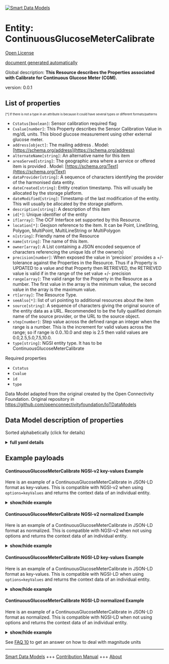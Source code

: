 <!-- 10-Header -->  
[![Smart Data Models](https://smartdatamodels.org/wp-content/uploads/2022/01/SmartDataModels_logo.png "Logo")](https://smartdatamodels.org)  
Entity: ContinuousGlucoseMeterCalibrate  
=======================================<!-- /10-Header -->  
<!-- 15-License -->  
[Open License](https://github.com/smart-data-models//dataModel.OCF/blob/master/ContinuousGlucoseMeterCalibrate/LICENSE.md)  
[document generated automatically](https://docs.google.com/presentation/d/e/2PACX-1vTs-Ng5dIAwkg91oTTUdt8ua7woBXhPnwavZ0FxgR8BsAI_Ek3C5q97Nd94HS8KhP-r_quD4H0fgyt3/pub?start=false&loop=false&delayms=3000#slide=id.gb715ace035_0_60)  
<!-- /15-License -->  
<!-- 20-Description -->  
Global description: **This Resource describes the Properties associated with Calibrate for Continuous Glucose Meter (CGM).**  
version: 0.0.1  
<!-- /20-Description -->  
<!-- 30-PropertiesList -->  

## List of properties  

<sup><sub>[*] If there is not a type in an attribute is because it could have several types or different formats/patterns</sub></sup>  
- `Cstatus[boolean]`: Sensor calibration required flag  - `Cvalue[number]`: This Property describes the Sensor Calibration Value in mg/dL units. This blood glucose measurement using other external glucose meter.  - `address[object]`: The mailing address  . Model: [https://schema.org/address](https://schema.org/address)- `alternateName[string]`: An alternative name for this item  - `areaServed[string]`: The geographic area where a service or offered item is provided  . Model: [https://schema.org/Text](https://schema.org/Text)- `dataProvider[string]`: A sequence of characters identifying the provider of the harmonised data entity.  - `dateCreated[string]`: Entity creation timestamp. This will usually be allocated by the storage platform.  - `dateModified[string]`: Timestamp of the last modification of the entity. This will usually be allocated by the storage platform.  - `description[string]`: A description of this item  - `id[*]`: Unique identifier of the entity  - `if[array]`: The OCF Interface set supported by this Resource.  - `location[*]`: Geojson reference to the item. It can be Point, LineString, Polygon, MultiPoint, MultiLineString or MultiPolygon  - `n[string]`: Friendly name of the Resource  - `name[string]`: The name of this item.  - `owner[array]`: A List containing a JSON encoded sequence of characters referencing the unique Ids of the owner(s)  - `precision[number]`: When exposed the value in 'precision' provides a +/- tolerance against the Properties in the Resource. Thus if a Property is UPDATED to a value and that Property then RETRIEVED, the RETRIEVED value is valid if in the range of the set value +/- precision  - `range[array]`: The valid range for the Property in the Resource as a number. The first value in the array is the minimum value, the second value in the array is the maximum value.  - `rt[array]`: The Resource Type.  - `seeAlso[*]`: list of uri pointing to additional resources about the item  - `source[string]`: A sequence of characters giving the original source of the entity data as a URL. Recommended to be the fully qualified domain name of the source provider, or the URL to the source object.  - `step[number]`: Step value across the defined range an integer when the range is a number.  This is the increment for valid values across the range; so if range is 0.0..10.0 and step is 2.5 then valid values are 0.0,2.5,5.0,7.5,10.0.  - `type[string]`: NGSI entity type. It has to be ContinuousGlucoseMeterCalibrate  <!-- /30-PropertiesList -->  
<!-- 35-RequiredProperties -->  
Required properties  
- `Cstatus`  - `Cvalue`  - `id`  - `type`  <!-- /35-RequiredProperties -->  
<!-- 40-RequiredProperties -->  
Data Model adapted from the original created by the Open Connectivity Foundation. Original repository in https://github.com/openconnectivityfoundation/IoTDataModels  
<!-- /40-RequiredProperties -->  
<!-- 50-DataModelHeader -->  
## Data Model description of properties  
Sorted alphabetically (click for details)  
<!-- /50-DataModelHeader -->  
<!-- 60-ModelYaml -->  
<details><summary><strong>full yaml details</strong></summary>    
```yaml  
ContinuousGlucoseMeterCalibrate:    
  description: 'This Resource describes the Properties associated with Calibrate for Continuous Glucose Meter (CGM).'    
  properties:    
    Cstatus:    
      description: 'Sensor calibration required flag'    
      readOnly: true    
      type: boolean    
      x-ngsi:    
        type: Property    
    Cvalue:    
      description: 'This Property describes the Sensor Calibration Value in mg/dL units. This blood glucose measurement using other external glucose meter.'    
      minimum: 0    
      readOnly: false    
      type: number    
      x-ngsi:    
        type: Property    
    address:    
      description: 'The mailing address'    
      properties:    
        addressCountry:    
          description: 'Property. The country. For example, Spain. Model:''https://schema.org/addressCountry'''    
          type: string    
        addressLocality:    
          description: 'Property. The locality in which the street address is, and which is in the region. Model:''https://schema.org/addressLocality'''    
          type: string    
        addressRegion:    
          description: 'Property. The region in which the locality is, and which is in the country. Model:''https://schema.org/addressRegion'''    
          type: string    
        postOfficeBoxNumber:    
          description: 'Property. The post office box number for PO box addresses. For example, 03578. Model:''https://schema.org/postOfficeBoxNumber'''    
          type: string    
        postalCode:    
          description: 'Property. The postal code. For example, 24004. Model:''https://schema.org/https://schema.org/postalCode'''    
          type: string    
        streetAddress:    
          description: 'Property. The street address. Model:''https://schema.org/streetAddress'''    
          type: string    
      type: object    
      x-ngsi:    
        model: https://schema.org/address    
        type: Property    
    alternateName:    
      description: 'An alternative name for this item'    
      type: string    
      x-ngsi:    
        type: Property    
    areaServed:    
      description: 'The geographic area where a service or offered item is provided'    
      type: string    
      x-ngsi:    
        model: https://schema.org/Text    
        type: Property    
    dataProvider:    
      description: 'A sequence of characters identifying the provider of the harmonised data entity.'    
      type: string    
      x-ngsi:    
        type: Property    
    dateCreated:    
      description: 'Entity creation timestamp. This will usually be allocated by the storage platform.'    
      format: date-time    
      type: string    
      x-ngsi:    
        type: Property    
    dateModified:    
      description: 'Timestamp of the last modification of the entity. This will usually be allocated by the storage platform.'    
      format: date-time    
      type: string    
      x-ngsi:    
        type: Property    
    description:    
      description: 'A description of this item'    
      type: string    
      x-ngsi:    
        type: Property    
    id:    
      anyOf: &continuousglucosemetercalibrate_-_properties_-_owner_-_items_-_anyof    
        - description: 'Property. Identifier format of any NGSI entity'    
          maxLength: 256    
          minLength: 1    
          pattern: ^[\w\-\.\{\}\$\+\*\[\]`|~^@!,:\\]+$    
          type: string    
        - description: 'Property. Identifier format of any NGSI entity'    
          format: uri    
          type: string    
      description: 'Unique identifier of the entity'    
      x-ngsi:    
        type: Property    
    if:    
      description: 'The OCF Interface set supported by this Resource.'    
      items:    
        enum:    
          - oic.if.rw    
          - oic.if.baseline    
        type: string    
      minItems: 1    
      readOnly: true    
      type: array    
      uniqueItems: true    
      x-ngsi:    
        type: Property    
    location:    
      description: 'Geojson reference to the item. It can be Point, LineString, Polygon, MultiPoint, MultiLineString or MultiPolygon'    
      oneOf:    
        - description: 'Geoproperty. Geojson reference to the item. Point'    
          properties:    
            bbox:    
              items:    
                type: number    
              minItems: 4    
              type: array    
            coordinates:    
              items:    
                type: number    
              minItems: 2    
              type: array    
            type:    
              enum:    
                - Point    
              type: string    
          required:    
            - type    
            - coordinates    
          title: 'GeoJSON Point'    
          type: object    
        - description: 'Geoproperty. Geojson reference to the item. LineString'    
          properties:    
            bbox:    
              items:    
                type: number    
              minItems: 4    
              type: array    
            coordinates:    
              items:    
                items:    
                  type: number    
                minItems: 2    
                type: array    
              minItems: 2    
              type: array    
            type:    
              enum:    
                - LineString    
              type: string    
          required:    
            - type    
            - coordinates    
          title: 'GeoJSON LineString'    
          type: object    
        - description: 'Geoproperty. Geojson reference to the item. Polygon'    
          properties:    
            bbox:    
              items:    
                type: number    
              minItems: 4    
              type: array    
            coordinates:    
              items:    
                items:    
                  items:    
                    type: number    
                  minItems: 2    
                  type: array    
                minItems: 4    
                type: array    
              type: array    
            type:    
              enum:    
                - Polygon    
              type: string    
          required:    
            - type    
            - coordinates    
          title: 'GeoJSON Polygon'    
          type: object    
        - description: 'Geoproperty. Geojson reference to the item. MultiPoint'    
          properties:    
            bbox:    
              items:    
                type: number    
              minItems: 4    
              type: array    
            coordinates:    
              items:    
                items:    
                  type: number    
                minItems: 2    
                type: array    
              type: array    
            type:    
              enum:    
                - MultiPoint    
              type: string    
          required:    
            - type    
            - coordinates    
          title: 'GeoJSON MultiPoint'    
          type: object    
        - description: 'Geoproperty. Geojson reference to the item. MultiLineString'    
          properties:    
            bbox:    
              items:    
                type: number    
              minItems: 4    
              type: array    
            coordinates:    
              items:    
                items:    
                  items:    
                    type: number    
                  minItems: 2    
                  type: array    
                minItems: 2    
                type: array    
              type: array    
            type:    
              enum:    
                - MultiLineString    
              type: string    
          required:    
            - type    
            - coordinates    
          title: 'GeoJSON MultiLineString'    
          type: object    
        - description: 'Geoproperty. Geojson reference to the item. MultiLineString'    
          properties:    
            bbox:    
              items:    
                type: number    
              minItems: 4    
              type: array    
            coordinates:    
              items:    
                items:    
                  items:    
                    items:    
                      type: number    
                    minItems: 2    
                    type: array    
                  minItems: 4    
                  type: array    
                type: array    
              type: array    
            type:    
              enum:    
                - MultiPolygon    
              type: string    
          required:    
            - type    
            - coordinates    
          title: 'GeoJSON MultiPolygon'    
          type: object    
      x-ngsi:    
        type: Geoproperty    
    n:    
      description: 'Friendly name of the Resource'    
      maxLength: 64    
      readOnly: true    
      type: string    
      x-ngsi:    
        type: Property    
    name:    
      description: 'The name of this item.'    
      type: string    
      x-ngsi:    
        type: Property    
    owner:    
      description: 'A List containing a JSON encoded sequence of characters referencing the unique Ids of the owner(s)'    
      items:    
        anyOf: *continuousglucosemetercalibrate_-_properties_-_owner_-_items_-_anyof    
        description: 'Property. Unique identifier of the entity'    
      type: array    
      x-ngsi:    
        type: Property    
    precision:    
      description: 'When exposed the value in ''precision'' provides a +/- tolerance against the Properties in the Resource. Thus if a Property is UPDATED to a value and that Property then RETRIEVED, the RETRIEVED value is valid if in the range of the set value +/- precision'    
      readOnly: true    
      type: number    
      x-ngsi:    
        type: Property    
    range:    
      description: 'The valid range for the Property in the Resource as a number. The first value in the array is the minimum value, the second value in the array is the maximum value.'    
      items:    
        type: number    
      maxItems: 2    
      minItems: 2    
      readOnly: true    
      type: array    
      x-ngsi:    
        type: Property    
    rt:    
      description: 'The Resource Type.'    
      items:    
        enum:    
          - oic.r.cgm.calibrate    
        type: string    
      minItems: 1    
      readOnly: true    
      type: array    
      uniqueItems: true    
      x-ngsi:    
        type: Property    
    seeAlso:    
      description: 'list of uri pointing to additional resources about the item'    
      oneOf:    
        - items:    
            format: uri    
            type: string    
          minItems: 1    
          type: array    
        - format: uri    
          type: string    
      x-ngsi:    
        type: Property    
    source:    
      description: 'A sequence of characters giving the original source of the entity data as a URL. Recommended to be the fully qualified domain name of the source provider, or the URL to the source object.'    
      type: string    
      x-ngsi:    
        type: Property    
    step:    
      description: 'Step value across the defined range an integer when the range is a number.  This is the increment for valid values across the range; so if range is 0.0..10.0 and step is 2.5 then valid values are 0.0,2.5,5.0,7.5,10.0.'    
      readOnly: true    
      type: number    
      x-ngsi:    
        type: Property    
    type:    
      description: 'NGSI entity type. It has to be ContinuousGlucoseMeterCalibrate'    
      enum:    
        - ContinuousGlucoseMeterCalibrate    
      type: string    
      x-ngsi:    
        type: Property    
  required:    
    - Cvalue    
    - Cstatus    
    - id    
    - type    
  type: object    
  x-derived-from: https://raw.githubusercontent.com/openconnectivityfoundation/IoTDataModels/master/ContinuousGlucoseMeterCalibrate.swagger.json    
  x-disclaimer: 'Redistribution and use in source and binary forms, with or without modification, are permitted  provided that the license conditions are met. Copyleft (c) 2021 Contributors to Smart Data Models Program'    
  x-license-url: https://github.com/smart-data-models/dataModel.OCF/blob/master/ContinuousGlucoseMeterCalibrate/LICENSE.md    
  x-model-schema: https://smart-data-models.github.io/dataModel.OCF/ContinuousGlucoseMeterCalibrate/schema.json    
  x-model-tags: OCF    
  x-version: 0.0.1    
```  
</details>    
<!-- /60-ModelYaml -->  
<!-- 70-MiddleNotes -->  
<!-- /70-MiddleNotes -->  
<!-- 80-Examples -->  
## Example payloads    
#### ContinuousGlucoseMeterCalibrate NGSI-v2 key-values Example    
Here is an example of a ContinuousGlucoseMeterCalibrate in JSON-LD format as key-values. This is compatible with NGSI-v2 when  using `options=keyValues` and returns the context data of an individual entity.  
<details><summary><strong>show/hide example</strong></summary>    
```json  
{  
  "id": "urn:ngsi-ld:ContinuousGlucoseMeterCalibrate:id:CJHL:94857287",  
  "dateCreated": "1997-03-04T06:55:37Z",  
  "dateModified": "2017-06-11T05:32:12Z",  
  "source": "Window manager computer energy participant yourself. Every prevent lay those.",  
  "name": "Executive simple adult probably agreement. Seek dog room. Off machine middle after theory challenge father.",  
  "alternateName": "Base parent hear detail. Likely PM loss chair kind whom take. Begin paper somebody once before order.",  
  "description": "Reflect billion edge brother. Billion half inside whose prepare. Market evening ahead address population turn.",  
  "dataProvider": "Social behind national focus case. Only keep teacher side. Remain among attack probably way believe. Consider like car could.",  
  "owner": [  
    "urn:ngsi-ld:ContinuousGlucoseMeterCalibrate:items:FUFH:29025073",  
    "urn:ngsi-ld:ContinuousGlucoseMeterCalibrate:items:MFGW:68854970"  
  ],  
  "seeAlso": [  
    "urn:ngsi-ld:ContinuousGlucoseMeterCalibrate:items:HUXT:70560900",  
    "urn:ngsi-ld:ContinuousGlucoseMeterCalibrate:items:YXWE:18747159"  
  ],  
  "location": {  
    "type": "Point",  
    "coordinates": [  
      -11.3563695,  
      44.763616  
    ]  
  },  
  "address": {  
    "streetAddress": "Other choose represent accept hard environmental reason event. By world game despite statement real ball.",  
    "addressLocality": "Player traditional forward evening admit. Own hotel little sometimes themselves example eat.",  
    "addressRegion": "Possible appear production PM. Agency cell health civil. Fill performance style teacher military safe. Sport politics already more seat.",  
    "addressCountry": "Rich particular green part young practice region. Development have everything class.",  
    "postalCode": "Light arrive medical brother somebody medical. Anyone determine month conference there throughout.",  
    "postOfficeBoxNumber": "Usually according thing power over whose audience. Property eye nature. Reduce girl return garden however help husband. Establish several owner per water forward."  
  },  
  "areaServed": "Focus pull job case possible must which nearly. Thus woman play. Focus religious fly must might field.",  
  "Cvalue": {  
    "type": "Property",  
    "value": 809.6  
  },  
  "Cstatus": {  
    "type": "Property",  
    "value": false  
  },  
  "rt": [  
    "oic.r.cgm.calibrate",  
    "oic.r.cgm.calibrate"  
  ],  
  "n": "Story catch imagine now mention pressure thousand. Represent week notice government.",  
  "if": [  
    "oic.if.rw",  
    "oic.if.baseline"  
  ],  
  "range": [  
    578.5,  
    349.1  
  ],  
  "step": {  
    "type": "Property",  
    "value": 494.8  
  },  
  "precision": {  
    "type": "Property",  
    "value": 932.6  
  },  
  "type": "ContinuousGlucoseMeterCalibrate"  
}  
```  
</details>  
#### ContinuousGlucoseMeterCalibrate NGSI-v2 normalized Example    
Here is an example of a ContinuousGlucoseMeterCalibrate in JSON-LD format as normalized. This is compatible with NGSI-v2 when not using options and returns the context data of an individual entity.  
<details><summary><strong>show/hide example</strong></summary>    
```json  
{  
  "id": {  
    "type": "string",  
    "value": "urn:ngsi-ld:ContinuousGlucoseMeterCalibrate:id:CJHL:94857287"  
  },  
  "dateCreated": {  
    "format": "date-time",  
    "type": "string",  
    "value": "1997-03-04T06:55:37Z"  
  },  
  "dateModified": {  
    "format": "date-time",  
    "type": "string",  
    "value": "2017-06-11T05:32:12Z"  
  },  
  "source": {  
    "type": "string",  
    "value": "Window manager computer energy participant yourself. Every prevent lay those."  
  },  
  "name": {  
    "type": "string",  
    "value": "Executive simple adult probably agreement. Seek dog room. Off machine middle after theory challenge father."  
  },  
  "alternateName": {  
    "type": "string",  
    "value": "Base parent hear detail. Likely PM loss chair kind whom take. Begin paper somebody once before order."  
  },  
  "description": {  
    "type": "string",  
    "value": "Reflect billion edge brother. Billion half inside whose prepare. Market evening ahead address population turn."  
  },  
  "dataProvider": {  
    "type": "string",  
    "value": "Social behind national focus case. Only keep teacher side. Remain among attack probably way believe. Consider like car could."  
  },  
  "owner": {  
    "type": "array",  
    "value": [  
      "urn:ngsi-ld:ContinuousGlucoseMeterCalibrate:items:FUFH:29025073",  
      "urn:ngsi-ld:ContinuousGlucoseMeterCalibrate:items:MFGW:68854970"  
    ]  
  },  
  "seeAlso": {  
    "type": "array",  
    "value": [  
      "urn:ngsi-ld:ContinuousGlucoseMeterCalibrate:items:HUXT:70560900",  
      "urn:ngsi-ld:ContinuousGlucoseMeterCalibrate:items:YXWE:18747159"  
    ]  
  },  
  "location": {  
    "type": "object",  
    "value": {  
      "type": "Point",  
      "coordinates": [  
        -11.3563695,  
        44.763616  
      ]  
    }  
  },  
  "address": {  
    "type": "object",  
    "value": {  
      "streetAddress": "Other choose represent accept hard environmental reason event. By world game despite statement real ball.",  
      "addressLocality": "Player traditional forward evening admit. Own hotel little sometimes themselves example eat.",  
      "addressRegion": "Possible appear production PM. Agency cell health civil. Fill performance style teacher military safe. Sport politics already more seat.",  
      "addressCountry": "Rich particular green part young practice region. Development have everything class.",  
      "postalCode": "Light arrive medical brother somebody medical. Anyone determine month conference there throughout.",  
      "postOfficeBoxNumber": "Usually according thing power over whose audience. Property eye nature. Reduce girl return garden however help husband. Establish several owner per water forward."  
    }  
  },  
  "areaServed": {  
    "type": "string",  
    "value": "Focus pull job case possible must which nearly. Thus woman play. Focus religious fly must might field."  
  },  
  "Cvalue": {  
    "type": "object",  
    "value": {  
      "type": "Property",  
      "value": 809.6  
    }  
  },  
  "Cstatus": {  
    "type": "object",  
    "value": {  
      "type": "Property",  
      "value": false  
    }  
  },  
  "rt": {  
    "type": "array",  
    "value": [  
      "oic.r.cgm.calibrate",  
      "oic.r.cgm.calibrate"  
    ]  
  },  
  "n": {  
    "type": "string",  
    "value": "Story catch imagine now mention pressure thousand. Represent week notice government."  
  },  
  "if": {  
    "type": "array",  
    "value": [  
      "oic.if.rw",  
      "oic.if.baseline"  
    ]  
  },  
  "range": {  
    "type": "array",  
    "value": [  
      578.5,  
      349.1  
    ]  
  },  
  "step": {  
    "type": "object",  
    "value": {  
      "type": "Property",  
      "value": 494.8  
    }  
  },  
  "precision": {  
    "type": "object",  
    "value": {  
      "type": "Property",  
      "value": 932.6  
    }  
  },  
  "type": {  
    "type": "string",  
    "value": "ContinuousGlucoseMeterCalibrate"  
  }  
}  
```  
</details>  
#### ContinuousGlucoseMeterCalibrate NGSI-LD key-values Example    
Here is an example of a ContinuousGlucoseMeterCalibrate in JSON-LD format as key-values. This is compatible with NGSI-LD when  using `options=keyValues` and returns the context data of an individual entity.  
<details><summary><strong>show/hide example</strong></summary>    
```json  
{  
    "id": "urn:ngsi-ld:ContinuousGlucoseMeterCalibrate:id:CJHL:94857287",  
    "dateCreated": "1997-03-04T06:55:37Z",  
    "dateModified": "2017-06-11T05:32:12Z",  
    "source": "Window manager computer energy participant yourself. Every prevent lay those.",  
    "name": "Executive simple adult probably agreement. Seek dog room. Off machine middle after theory challenge father.",  
    "alternateName": "Base parent hear detail. Likely PM loss chair kind whom take. Begin paper somebody once before order.",  
    "description": "Reflect billion edge brother. Billion half inside whose prepare. Market evening ahead address population turn.",  
    "dataProvider": "Social behind national focus case. Only keep teacher side. Remain among attack probably way believe. Consider like car could.",  
    "owner": [  
        "urn:ngsi-ld:ContinuousGlucoseMeterCalibrate:items:FUFH:29025073",  
        "urn:ngsi-ld:ContinuousGlucoseMeterCalibrate:items:MFGW:68854970"  
    ],  
    "seeAlso": [  
        "urn:ngsi-ld:ContinuousGlucoseMeterCalibrate:items:HUXT:70560900",  
        "urn:ngsi-ld:ContinuousGlucoseMeterCalibrate:items:YXWE:18747159"  
    ],  
    "location": {  
        "type": "Point",  
        "coordinates": [  
            -11.3563695,  
            44.763616  
        ]  
    },  
    "address": {  
        "streetAddress": "Other choose represent accept hard environmental reason event. By world game despite statement real ball.",  
        "addressLocality": "Player traditional forward evening admit. Own hotel little sometimes themselves example eat.",  
        "addressRegion": "Possible appear production PM. Agency cell health civil. Fill performance style teacher military safe. Sport politics already more seat.",  
        "addressCountry": "Rich particular green part young practice region. Development have everything class.",  
        "postalCode": "Light arrive medical brother somebody medical. Anyone determine month conference there throughout.",  
        "postOfficeBoxNumber": "Usually according thing power over whose audience. Property eye nature. Reduce girl return garden however help husband. Establish several owner per water forward."  
    },  
    "areaServed": "Focus pull job case possible must which nearly. Thus woman play. Focus religious fly must might field.",  
    "Cvalue": {  
        "type": "Property",  
        "value": 809.6  
    },  
    "Cstatus": {  
        "type": "Property",  
        "value": false  
    },  
    "rt": [  
        "oic.r.cgm.calibrate",  
        "oic.r.cgm.calibrate"  
    ],  
    "n": "Story catch imagine now mention pressure thousand. Represent week notice government.",  
    "if": [  
        "oic.if.rw",  
        "oic.if.baseline"  
    ],  
    "range": [  
        578.5,  
        349.1  
    ],  
    "step": {  
        "type": "Property",  
        "value": 494.8  
    },  
    "precision": {  
        "type": "Property",  
        "value": 932.6  
    },  
    "type": "ContinuousGlucoseMeterCalibrate",  
    "@context": [  
        "https://smartdatamodels.org/context.jsonld",  
        "https://raw.githubusercontent.com/smart-data-models/dataModel.OCF/master/context.jsonld"  
    ]  
}  
```  
</details>  
#### ContinuousGlucoseMeterCalibrate NGSI-LD normalized Example    
Here is an example of a ContinuousGlucoseMeterCalibrate in JSON-LD format as normalized. This is compatible with NGSI-LD when not using options and returns the context data of an individual entity.  
<details><summary><strong>show/hide example</strong></summary>    
```json  
{  
    "id": "urn:ngsi-ld:ContinuousGlucoseMeterCalibrate:id:SEWK:90676930",  
    "dateCreated": {  
        "type": "Property",  
        "value": {  
            "@type": "DateTime",  
            "@value": "1996-12-04T09:57:28Z"  
        }  
    },  
    "dateModified": {  
        "type": "Property",  
        "value": {  
            "@type": "DateTime",  
            "@value": "1983-07-21T12:42:10Z"  
        }  
    },  
    "source": {  
        "type": "Property",  
        "value": "Us foot local third benefit ok. Recognize cup beat dream way language she."  
    },  
    "name": {  
        "type": "Property",  
        "value": "Military door mention exist. Shoulder pull amount hand everything prevent. Training they cultural kid buy list short."  
    },  
    "alternateName": {  
        "type": "Property",  
        "value": "This put picture its. None physical strategy inside federal form accept bar."  
    },  
    "description": {  
        "type": "Property",  
        "value": "Each explain key quality down great check save. Message beyond popular reason then. Your particular picture specific."  
    },  
    "dataProvider": {  
        "type": "Property",  
        "value": "Part artist after enough. Investment early site forget cut word."  
    },  
    "owner": {  
        "type": "Property",  
        "value": [  
            "urn:ngsi-ld:ContinuousGlucoseMeterCalibrate:items:NWGK:89677578",  
            "urn:ngsi-ld:ContinuousGlucoseMeterCalibrate:items:PMKI:28809116"  
        ]  
    },  
    "seeAlso": {  
        "type": "Property",  
        "value": [  
            "urn:ngsi-ld:ContinuousGlucoseMeterCalibrate:items:NJVQ:22211200"  
        ]  
    },  
    "location": {  
        "type": "Property",  
        "value": {  
            "type": "Point",  
            "coordinates": [  
                86.177363,  
                -84.223666  
            ]  
        }  
    },  
    "address": {  
        "type": "Property",  
        "value": {  
            "streetAddress": "Including realize energy draw car television sell beat. Crime number all daughter growth today true.",  
            "addressLocality": "Field small meeting environmental generation order style ten. Note trip wind yes next available generation.",  
            "addressRegion": "Room easy near traditional fact. Entire agent school. Really risk few listen get account.",  
            "addressCountry": "Management understand third ever hundred project economic. Hotel book scientist skin these ahead. Gas experience kid.",  
            "postalCode": "Man worker resource by police strategy create. Phone son activity music find.",  
            "postOfficeBoxNumber": "There ten against trouble. Notice less pull once because meeting worry."  
        }  
    },  
    "areaServed": {  
        "type": "Property",  
        "value": "Along itself it order whose. Law use produce only."  
    },  
    "Cvalue": {  
        "type": "Property",  
        "value": 796.9  
    },  
    "Cstatus": {  
        "type": "Property",  
        "value": false  
    },  
    "rt": {  
        "type": "Property",  
        "value": [  
            "oic.r.cgm.calibrate"  
        ]  
    },  
    "n": {  
        "type": "Property",  
        "value": "Mission water site surface. Watch sure career hospital stock meeting. Process however mean set. Wonder try pretty American."  
    },  
    "if": {  
        "type": "Property",  
        "value": [  
            "oic.if.baseline"  
        ]  
    },  
    "range": {  
        "type": "Property",  
        "value": [  
            860.8,  
            779.6  
        ]  
    },  
    "step": {  
        "type": "Property",  
        "value": 430.7  
    },  
    "precision": {  
        "type": "Property",  
        "value": 129.5  
    },  
    "type": "ContinuousGlucoseMeterCalibrate",  
    "@context": [  
        "https://smartdatamodels.org/context.jsonld",  
        "https://raw.githubusercontent.com/smart-data-models/dataModel.OCF/master/context.jsonld"  
    ]  
}  
```  
</details><!-- /80-Examples -->  
<!-- 90-FooterNotes -->  
<!-- /90-FooterNotes -->  
<!-- 95-Units -->  
See [FAQ 10](https://smartdatamodels.org/index.php/faqs/) to get an answer on how to deal with magnitude units  
<!-- /95-Units -->  
<!-- 97-LastFooter -->  
---  
[Smart Data Models](https://smartdatamodels.org) +++ [Contribution Manual](https://bit.ly/contribution_manual) +++ [About](https://bit.ly/Introduction_SDM)<!-- /97-LastFooter -->  
